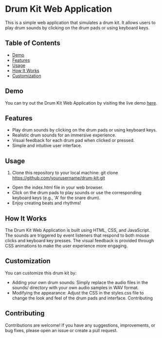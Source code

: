 # Drum Kit Web Application

This is a simple web application that simulates a drum kit. It allows users to play drum sounds by clicking on the drum pads or using keyboard keys.

## Table of Contents

- [Demo](#demo)
- [Features](#features)
- [Usage](#usage)
- [How It Works](#how-it-works)
- [Customization](#customization)

## Demo

You can try out the Drum Kit Web Application by visiting the live demo [here](#).

## Features

- Play drum sounds by clicking on the drum pads or using keyboard keys.
- Realistic drum sounds for an immersive experience.
- Visual feedback for each drum pad when clicked or pressed.
- Simple and intuitive user interface.

## Usage

1. Clone this repository to your local machine:
   git clone https://github.com/yourusername/drum-kit.git

- Open the index.html file in your web browser.
- Click on the drum pads to play sounds or use the corresponding keyboard keys (e.g., 'A' for the snare drum).
- Enjoy creating beats and rhythms!

## How It Works
The Drum Kit Web Application is built using HTML, CSS, and JavaScript. The sounds are triggered by event listeners that respond to both mouse clicks and keyboard key presses. The visual feedback is provided through CSS animations to make the user experience more engaging.

## Customization
You can customize this drum kit by:
- Adding your own drum sounds: Simply replace the audio files in the sounds/ directory with your own audio samples in WAV format.
- Modifying the appearance: Adjust the CSS in the styles.css file to change the look and feel of the drum pads and interface.
  Contributing

## Contributing
Contributions are welcome! If you have any suggestions, improvements, or bug fixes, please open an issue or create a pull request.  